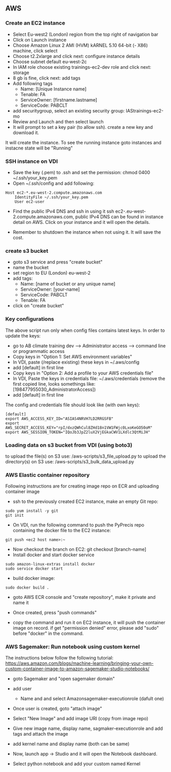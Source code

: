 
## AWS

### Create an EC2 instance

* Select Eu-west2 (London) region from the top right of navigation bar
* Click on Launch instance
* Choose Amazon Linux 2 AMI (HVM) kARNEL 5.10 64-bit (- X86) machine, click select
* Choose t2.2xlarge and click next: configure instance details
* Choose subnet default eu-west-2c
* In IAM role choose existing trainings-ec2-dev role and click next: storage
* 8 gb is fine, click next: add tags
* Add following tags
  * Name: [Unique Instance name]
  * Tenable: FA
  * ServiceOwner: [firstname.lastname]
  * ServiceCode: PABCLT
* add securitygroup, select an existing security group: IAStrainings-ec2-mo
* Review and Launch and then select launch
* It will prompt to set a key pair (to allow ssh). create a new key and download it.

It will create the instance. To see the running instance goto instances and instacne state will be "Running"

### SSH instance on VDI


* Save the key (.pem)  to .ssh and set the permission: chmod 0400 ~/.ssh/your_key.pem
* Open ~/.ssh/config and add following:

```
Host ec2-*.eu-west-2.compute.amazonaws.com
    IdentityFile ~/.ssh/your_key.pem
    User ec2-user

```

* Find the public IPv4 DNS and ssh in using it ssh ec2-<ip address>.eu-west-2.compute.amazonaws.com, public IPv4 DNS can be found in instance detail on AWS. Click on your instance and it will open the details.

* Remember to shutdown the instance when not using it. It will save the cost.
### create s3 bucket

* goto s3 service and press "create bucket"
* name the bucket
* set region to EU (London) eu-west-2
* add tags:
  * Name: [name of bucket or any unique name]
  * ServiceOwner: [your-name]
  * ServiceCode: PABCLT
  * Tenable: FA
* click on "create bucket"

### Key configurations


The above script run only when config files contains latest keys. In order to update the keys:

* go to AB climate training dev --> Administrator access --> command line or programmatic access
* Copy keys in "Option 1: Set AWS environment variables"
* In VDI, paste (/replace existing) these keys in ~/.aws/config
* add [default] in first line
* Copy keys in "Option 2: Add a profile to your AWS credentials file"
* In VDI, Paste the keys in credentials file: ~/.aws/credentials (remove the first copied line, looks somethings like: [198477955030_AdministratorAccess])
* add [default] in first line

The config and credentials file should look like (with own keys):

```
[default]
export AWS_ACCESS_KEY_ID="ASIAS4NRVH7LD2RRGSFB"
export AWS_SECRET_ACCESS_KEY="rpI/dxzQWhCul8ZHd18n1VW1FWjc0LxoKeGO50oM"
export AWS_SESSION_TOKEN="IQoJb3JpZ2luX2VjEGkaCWV1LXdlc3QtMiJH"
```

### Loading data on s3 bucket from VDI (using boto3)

to upload the file(s) on S3 use: /aws-scripts/s3_file_upload.py
to upload the directory(s) on S3 use: /aws-scripts/s3_bulk_data_upload.py

### AWS Elastic container repository

Following instructions are for creating image repo on ECR and uploading container image

* ssh to the previously created EC2 instance, make an empty Git repo:

```
sudo yum install -y git
git init
```
* On VDI, run the following command to push the PyPrecis repo containing the docker file to the EC2 instance:
```
git push <ec2 host name>:~
```

* Now checkout the branch on EC2: git checkout [branch-name]
* Install docker and start docker service

```
sudo amazon-linux-extras install docker
sudo service docker start
```

* build docker image:

```
sudo docker build .
```

* goto AWS ECR console and "create repository", make it private and name it

* Once created, press "push commands"

* copy the command and run it on EC2 instance, it will push the container image on record. if get "permission denied" error, please add "sudo" before "docker" in the command.



### AWS Sagemaker: Run notebook using custom kernel
The instructions below follow the following tutorial:
https://aws.amazon.com/blogs/machine-learning/bringing-your-own-custom-container-image-to-amazon-sagemaker-studio-notebooks/

* goto Sagemaker and "open sagemaker domain"
* add user
  * Name and and select Amazonsagemaker-executionrole (dafult one)

* Once user is created, goto "attach image"
* Select "New Image" and add image URI (copy from image repo)
* Give new image name, display name, sagmaker-executionrole and add tags and attach the image
* add kernel name and display name (both can be same)
* Now, launch app -> Studio and it will open the Notebook dashboard.
* Select python notebook and add your custom named Kernel
